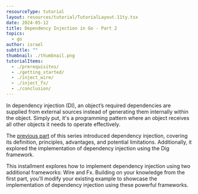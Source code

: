 ```yaml
---
resourceType: tutorial
layout: resources/tutorial/TutorialLayout.11ty.tsx
date: 2024-05-12
title: Dependency Injection in Go - Part 2
topics:
  - go
author: israel
subtitle: ""
thumbnail: ./thumbnail.png
tutorialItems:
  - ./prerequisites/
  - ./getting_started/
  - ./inject_wire/
  - ./inject_fx/
  - ./conclusion/
---
```


In dependency injection (DI), an object’s required dependencies are supplied from external sources instead of generating them internally within the object. Simply put, it's a programming pattern where an object receives all other objects it needs to operate effectively.

The [previous part](../dependency_injection_part_one/) of this series introduced dependency injection, covering its definition, principles, advantages, and potential limitations. Additionally, it explored the implementation of dependency injection using the Dig framework.

This installment explores how to implement dependency injection using two additional frameworks: Wire and Fx. Building on your knowledge from the first part, you'll modify your existing example to showcase the implementation of dependency injection using these powerful frameworks.
